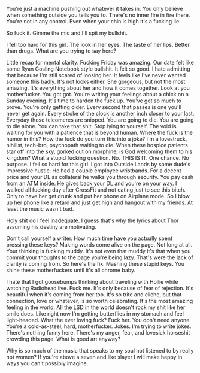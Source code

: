 You're just a machine pushing out whatever it takes in.
You only believe when something outside you tells you to.
There's no inner fire in fire there.
You're not in any control.
Even when your chin is high it's a fucking lie.

So fuck it. Gimme the mic and I'll spit my bullshit.

I fell too hard for this girl. The look in her eyes. The taste of her lips.
Better than drugs. What are you trying to say here?

Little recap for mental clarity:
Fucking Friday was amazing. Our date felt like some Ryan Gosling Notebook style bullshit.
It felt so good. I hate admitting that because I'm still scared of loosing her.
It feels like I've never wanted someone this badly. It's not looks either.
She gorgeous, but not the most amazing. It's everything about her and how it comes together. Look at you motherfucker. You got got. You're writing your feelings about a chick on a Sunday evening. It's time to harden the fuck up. You've got so much to prove. You're only getting older. Every second that passes is one you'll never get again. Every stroke of the clock is another inch closer to your last. Everyday those teleomeres are snipped. You are going to die. You are going to die alone. You can take that shit. Stop lying to yourself. The void is waiting for you with a patience that is beyond human. Where the fuck is the humor in this? How the fuck do you turn this into a joke? I'm a lovestruck, nihilist, tech-bro, psychopath waiting to die. When these hospice patients star off into the sky, gorked out on morphine, is God welcoming them to his kingdom?
What a stupid fucking question. No. THIS IS IT. One chance. No purpose. I fell so hard for this girl. I got into Outside Lands by some dude's impressive hustle. He had a couple employee wristbands. For a decent price and your DL as collateral he walks you through security. You pay cash from an ATM inside. He gives back your DL and you're on your way. I walked all fucking day after CrossFit and not eating just to see this bitch. Only to have her get drunk and put her phone on Airplane mode. So I blow up her phone like a retard and just get high and hangout with my friends. At least the music wasn't bad.

Holy shit do I feel inadequate. I guess that's why the lyrics about Thor assuming his destiny are motivating.

Don't call yourself a writer. How much time have you actually spent pressing these keys? Making words come alive on the page. Not long at all. Your thinking is fucking muddy. It's not even that muddy it's that when you commit your thoughts to the page you're being lazy. That's were the lack of clarity is coming from. So here's the fix. Mashing these stupid keys. You shine these motherfuckers until it's all chrome baby.

I hate that I got goosebumps thinking about traveling with Hollie while watching Radiohead live. Fuck me. It's only because of fear of rejection. It's beautiful when it's coming from her too. It's so trite and cliche, but that connection, love or whatever, is so worth celebrating. It's the most amazing feeling in the world. All the LSD in the world doesn't rock my shit like her smile does. Like right now I'm getting butterflies in my stomach and feel light-headed. What the ever loving fuck? Fuck her. You don't need anyone. You're a cold-as-steel, hard, motherfucker. Jokes. I'm trying to write jokes. There's nothing funny here. There's my anger, fear, and lovesick horseshit crowding this page. What is good art anyway?

Why is so much of the music that speaks to my soul not listened to by really hot women?
If you're above a seven and like slayer I will make happy in ways you can't possibly imagine.
